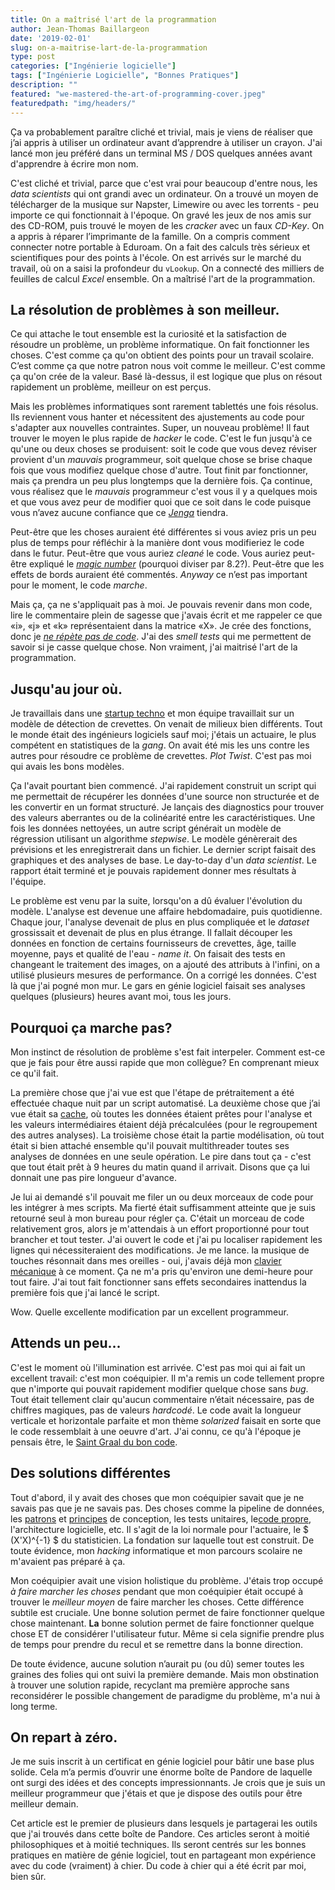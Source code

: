 ```yaml
---
title: On a maîtrisé l'art de la programmation
author: Jean-Thomas Baillargeon
date: '2019-02-01'
slug: on-a-maitrise-lart-de-la-programmation
type: post
categories: ["Ingénierie logicielle"]
tags: ["Ingénierie Logicielle", "Bonnes Pratiques"]
description: ""
featured: "we-mastered-the-art-of-programming-cover.jpeg"
featuredpath: "img/headers/"
---
```


Ça va probablement paraître cliché et trivial, mais je viens de réaliser que j’ai appris à utiliser un ordinateur avant d’apprendre à utiliser un crayon. J'ai lancé mon jeu préféré dans un terminal MS / DOS quelques années avant d'apprendre à écrire mon nom.

C'est cliché et trivial, parce que c'est vrai pour beaucoup d'entre nous, les *data scientists* qui ont grandi avec un ordinateur. On a trouvé un moyen de télécharger de la musique sur Napster, Limewire ou avec les torrents - peu importe ce qui fonctionnait à l'époque. On gravé les jeux de nos amis sur des CD-ROM, puis trouvé le moyen de les *cracker* avec un faux *CD-Key*. On a appris à réparer l’imprimante de la famille. On a compris comment connecter notre portable à Eduroam. On a fait des calculs très sérieux et scientifiques pour des points à l'école. On est arrivés sur le marché du travail, où on a saisi la profondeur du `vLookup`. On a connecté des milliers de feuilles de calcul *Excel* ensemble. On a maîtrisé l'art de la programmation.

## La résolution de problèmes à son meilleur.

Ce qui attache le tout ensemble est la curiosité et la satisfaction de résoudre un problème, un problème informatique. On fait fonctionner les choses. C'est comme ça qu'on obtient des points pour un travail scolaire. C’est comme ça que notre patron nous voit comme le meilleur. C'est comme ça qu'on crée de la valeur. Basé là-dessus, il est logique que plus on résout rapidement un problème, meilleur on est perçus. 

Mais les problèmes informatiques sont rarement tablettés une fois résolus. Ils reviennent vous hanter et nécessitent des ajustements au code pour s'adapter aux nouvelles contraintes. Super, un nouveau problème! Il faut trouver le moyen le plus rapide de *hacker* le code. C'est le fun jusqu'à ce qu'une ou deux choses se produisent: soit le code que vous devez réviser provient d'un *mauvais* programmeur, soit quelque chose se brise chaque fois que vous modifiez quelque chose d'autre. Tout finit par fonctionner, mais ça prendra un peu plus longtemps que la dernière fois. Ça continue, vous réalisez que le *mauvais* programmeur c'est vous il y a quelques mois et que vous avez peur de modifier quoi que ce soit dans le code puisque vous n’avez aucune confiance que ce [*Jenga*](https://secure.img1-fg.wfcdn.com/im/93997415/resize-h800%5Ecompr-r85/4885/48852016/Jenga%25AE+giant%25u2122+premium+jeu+de+bois+franc.jpg) tiendra.

Peut-être que les choses auraient été différentes si vous aviez pris un peu plus de temps pour réfléchir à la manière dont vous modifieriez le code dans le futur. Peut-être que vous auriez *cleané* le code. Vous auriez peut-être expliqué le [*magic number*](https://en.wikipedia.org/wiki/Magic_number_(programming)) (pourquoi diviser par 8.2?). Peut-être que les effets de bords auraient été commentés. *Anyway* ce n’est pas important pour le moment, le code *marche*.

Mais ça, ça ne s'appliquait pas à moi. Je pouvais revenir dans mon code, lire le commentaire plein de sagesse que j'avais écrit et me rappeler ce que «i», «j» et «k» représentaient dans la matrice «X». Je crée des fonctions, donc je [*ne répète pas de code*](https://en.wikipedia.org/wiki/Don%27t_repeat_yourself). J'ai des *smell tests* qui me permettent de savoir si je casse quelque chose. Non vraiment, j'ai maitrisé l'art de la programmation.

## Jusqu'au jour où.

Je travaillais dans une [startup techno](https://www.xpertsea.com/) et mon équipe travaillait sur un modèle de détection de crevettes. On venait de milieux bien différents. Tout le monde était des ingénieurs logiciels sauf moi; j'étais un actuaire, le plus compétent en statistiques de la *gang*. On avait été mis les uns contre les autres pour résoudre ce problème de crevettes. *Plot Twist*. C'est pas moi qui avais les bons modèles.

Ça l'avait pourtant bien commencé. J'ai rapidement construit un script qui me permettait de récupérer les données d'une source non structurée et de les convertir en un format structuré. Je lançais des diagnostics pour trouver des valeurs aberrantes ou de la colinéarité entre les caractéristiques. Une fois les données nettoyées, un autre script générait un modèle de régression utilisant un algorithme *stepwise*. Le modèle génèrerait des prévisions et les enregistrerait dans un fichier. Le dernier script faisait des graphiques et des analyses de base. Le day-to-day d'un *data scientist*. Le rapport était terminé et je pouvais rapidement donner mes résultats à l'équipe.

Le problème est venu par la suite, lorsqu'on a dû évaluer l'évolution du modèle. L'analyse est devenue une affaire hebdomadaire, puis quotidienne. Chaque jour, l'analyse devenait de plus en plus compliquée et le *dataset* grossissait et devenait de plus en plus étrange. Il fallait découper les données en fonction de certains fournisseurs de crevettes, âge, taille moyenne, pays et qualité de l'eau - *name it*. On faisait des tests en changeant le traitement des images, on a ajouté des attributs à l'infini, on a utilisé plusieurs mesures de performance. On a corrigé les données. C'est là que j'ai pogné mon mur. Le gars en génie logiciel faisait ses analyses quelques (plusieurs) heures avant moi, tous les jours.

## Pourquoi ça marche pas?

Mon instinct de résolution de problème s'est fait interpeler. Comment est-ce que je fais pour être aussi rapide que mon collègue? En comprenant mieux ce qu'il fait.

La première chose que j'ai vue est que l'étape de prétraitement a été effectuée chaque nuit par un script automatisé. La deuxième chose que j’ai vue était sa [cache](https://en.wikipedia.org/wiki/Cache_ (informatique)), où toutes les données étaient prêtes pour l'analyse et les valeurs intermédiaires étaient déjà précalculées (pour le regroupement des autres analyses). La troisième chose était la partie modélisation, où tout était si bien attaché ensemble qu'il pouvait multithreader toutes ses analyses de données en une seule opération. Le pire dans tout ça - c'est que tout était prêt à 9 heures du matin quand il arrivait. Disons que ça lui donnait une pas pire longueur d'avance.

Je lui ai demandé s'il pouvait me filer un ou deux morceaux de code pour les intégrer à mes scripts. Ma fierté était suffisamment atteinte que je suis retourné seul à mon bureau pour régler ça. C'était un morceau de code relativement gros, alors je m'attendais à un effort proportionné pour tout brancher et tout tester. J'ai ouvert le code et j'ai pu localiser rapidement les lignes qui nécessiteraient des modifications. Je me lance. la musique de touches résonnait dans mes oreilles - oui, j'avais déjà mon [clavier mécanique](http://www.wasdkeyboards.com/index.php/products/code-keyboard/code-87-key-mechanical-keyboard.html) à ce moment. Ça ne m'a pris qu'environ une demi-heure pour tout faire. J'ai tout fait fonctionner sans effets secondaires inattendus la première fois que j'ai lancé le script.

Wow. Quelle excellente modification par un excellent programmeur.

## Attends un peu...

C'est le moment où l'illumination est arrivée. C'est pas moi qui ai fait un excellent travail: c'est mon coéquipier. Il m'a remis un code tellement propre que n'importe qui pouvait rapidement modifier quelque chose sans *bug*. Tout était tellement clair qu'aucun commentaire n’était nécessaire, pas de chiffres magiques, pas de valeurs *hardcodé*. Le code avait la longueur verticale et horizontale parfaite et mon thème *solarized* faisait en sorte que le code ressemblait à une oeuvre d'art. J'ai connu, ce qu'à l'époque je pensais être, le [Saint Graal du bon code](https://coding2fun.wordpress.com/2017/02/08/how-to-design-reliable-scalable-and-maintainable-applications/).

## Des solutions différentes

Tout d'abord, il y avait des choses que mon coéquipier savait que je ne savais pas que je ne savais pas. Des choses comme la pipeline de données, les [patrons](https://sourcemaking.com/design_patterns) et [principes](https://en.wikipedia.org/wiki/SOLID) de conception, les tests unitaires, le[code propre](https://en.wikipedia.org/wiki/Worship), l'architecture logicielle, etc. Il s'agit de la loi normale pour l'actuaire, le $ (X'X)^{-1} $ du statisticien. La fondation sur laquelle tout est construit. De toute évidence, mon *hacking* informatique et mon parcours scolaire ne m'avaient pas préparé à ça.

Mon coéquipier avait une vision holistique du problème. J'étais trop occupé *à faire marcher les choses* pendant que mon coéquipier était occupé à trouver le *meilleur moyen* de faire marcher les choses. Cette différence subtile est cruciale. Une bonne solution permet de faire fonctionner quelque chose maintenant. **La** bonne solution permet de faire fonctionner quelque chose ET de considérer l'utilisateur futur. Même si cela signifie prendre plus de temps pour prendre du recul et se remettre dans la bonne direction.

De toute évidence, aucune solution n’aurait pu (ou dû) semer toutes les graines des folies qui ont suivi la première demande. Mais mon obstination à trouver une solution rapide, recyclant ma première approche sans reconsidérer le possible changement de paradigme du problème, m'a nui à long terme.

## On repart à zéro.

Je me suis inscrit à un certificat en génie logiciel pour bâtir une base plus solide. Cela m’a permis d’ouvrir une énorme boîte de Pandore de laquelle ont surgi des idées et des concepts impressionnants. Je crois que je suis un meilleur programmeur que j'étais et que je dispose des outils pour être meilleur demain.

Cet article est le premier de plusieurs dans lesquels je partagerai les outils que j'ai trouvés dans cette boîte de Pandore. Ces articles seront à moitié philosophiques et à moitié techniques. Ils seront centrés sur les bonnes pratiques en matière de génie logiciel, tout en partageant mon expérience avec du code (vraiment) à chier. Du code à chier qui a été écrit par moi, bien sûr.